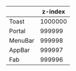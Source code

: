 |         | z-index |
|---------|---------|
| Toast   | 1000000 |
| Portal  | 999999  |
| MenuBar | 999998  |
| AppBar  | 999997  |
| Fab     | 999996  |